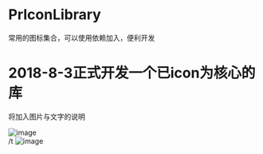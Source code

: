 # PrIconLibrary
常用的图标集合，可以使用依赖加入，便利开发

# 2018-8-3正式开发一个已icon为核心的库

将加入图片与文字的说明

![image](https://github.com/xiguanxingxiahuaxian/PrIconLibrary/blob/master/app/src/main/res/mipmap-hdpi/pr_left_blue.png)  
/t ![image](https://github.com/xiguanxingxiahuaxian/PrIconLibrary/blob/master/app/src/main/res/mipmap-hdpi/pr_left_blue.png)  


